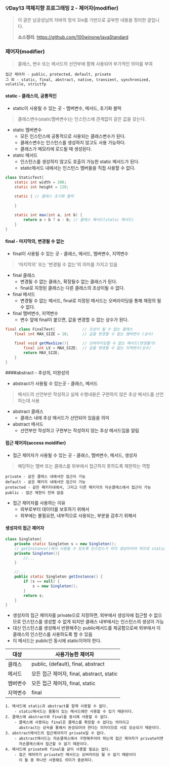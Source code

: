### 💡Day13 객체지향 프로그래밍 2 - 제어자(modifier)
> 이 글은 남궁성님의 자바의 정석 3/e를 기반으로 공부한 내용을 정리한 글입니다.
>
> **소스정리**: https://github.com/100winone/javaStandard

### 제어자(modifier)
> 클래스, 변수 또는 메서드의 선언부에 함께 사용되어 부가적인 의미를 부여

```
접근 제어자 - public, protected, default, private
그 외 - static, final, abstract, native, transient, synchronized, volatile, strictfp
```

#### static -  클래스의, 공통적인
- static이 사용될 수 있는 곳 - 멤버변수, 메서드, 초기화 블럭
> 클래스변수(static멤버변수)는 인스턴스에 관계없이 같은 값을 갖는다.

- static 멤버변수
    - 모든 인스턴스에 공통적으로 사용되는 클래스변수가 된다.
    - 클래스변수는 인스턴스를 생성하지 않고도 사용 가능하다.
    - 클래스가 메모리에 로드될 때 생성된다.
- static 메서드
  - 인스턴스를 생성하지 않고도 호출이 가능한 static 메서드가 된다.
  - static메서드 내에서는 인스턴스 멤버들을 직접 사용할 수 없다.

```java
class StaticTest{
    static int width = 200;
    static int height = 120;
    
    static { // 클래스 초기화 블럭
        
    }

    static int max(int a, int b) {
        return a > b ? a : b; // 클래스 메서드(static 메서드)
    }
}
```

#### final - 마지막의, 변경될 수 없는
- final이 사용될 수 있는 곳 - 클래스, 메서드, 멤버변수, 지역변수
> '마지막의' 또는 '변경될 수 없는'의 의미를 가지고 있음

- final 클래스 
  - 변경될 수 없는 클래스, 확장될수 없는 클래스가 된다.
  - final로 지정된 클래스는 다른 클래스의 조상이될 수 없다.
- final 메서드
  - 변경될 수 없는 메서드, final로 지정된 메서드는 오버라이딩을 통해 재정의 될 수 없다.
- final 멤버변수, 지역변수 
  - 변수 앞에 final이 붙으면, 값을 변경할 수 없는 상수가 된다.

```java
final class FinalTest{            // 조상이 될 수 없는 클래스 
    final int MAX_SIZE = 10;      // 값을 변경할 수 없는 멤버변수 (상수)
    
    final void getMaxSize(){      // 오버라이딩할 수 없는 메서드(변경불가)
        final int LV = MAX_SIZE;  // 값을 변경할 수 없는 지역변수(상수)
        return MAX_SIZE;
    }
}
```

####abstract - 추상의, 미완성의
- abstract가 사용될 수 있는곳 - 클래스, 메서드
> 메서드의 선언부만 작성하고 실제 수행내용은 구현하지 않은 추상 메서드를 선언하는데 사용

- abstract 클래스
  - 클래스 내에 추상 메서드가 선언되어 있음을 의미
- abstract 메서드
  - 선언부만 작성하고 구현부는 작성하지 않는 추상 메서드임을 알림

#### 접근 제어자(access moidifier)
- 접근 제어자가 사용될 수 있는 곳 - 클래스, 멤버변수, 메서드, 생성자
> 해당하는 멤버 또는 클래스를 외부에서 접근하지 못하도록 제한하는 역할

```
private - 같은 클래스 내에서만 접근이 가능
default - 같은 패키지 내에서만 접근이 가능
protected - 같은 패키지내에서, 그리고 다른 패키지의 자손클래스에서 접근이 가능 
public - 접근 제한이 전혀 없음
```

- 접근 제어자를 사용하는 이유
  - 외부로부터 데이터를 보호하기 위해서
  - 외부에는 불필요한, 내부적으로 사용되는, 부분을 감추기 위해서
  
#### 생성자의 접근 제어자
```java
class Singleton{
    private static Singleton s = new Singleton();
    // getInstance()에서 사용될 수 있도록 인스턴스가 미리 생성되어야 하므로 static 이여야함
    private Singleton(){
        //...   
    }

    //...
    public static Singleton getInstance() {
        if (s == null) {
            s = new Singleton();
        }
        return s;
    }
}
```
- 생성자의 접근 제어자를 private으로 지정하면, 외부에서 생성자에 접근할 수 없으므로 인스턴스를 생성할 수 없게 되지만 클래스 내부에서는 인스턴스의 생성이 가능
- 대신 인스턴스를 생성해서 반환해주는 public메서드를 제공함으로써 외부에서 이 클래스의 인스턴스를 사용하도록 할 수 있음
- 이 메서드는 public인 동시에 static이어야 한다.

대상|사용가능한 제어자|
|------|-------|
|클래스|public, (default), final, abstract|
|메서드|모든 접근 제어자, final, abstract, static|
|멤버변수|모든 접근 제어자, final, static|
|지역변수|final|

```
1. 메서드에 static과 abstract를 함께 사용할 수 없다.
    - static메서드는 몸통이 있는 메서드에만 사용할 수 있기 때문이다.
2. 클래스에 abstract와 final을 동시에 사용할 수 없다.
    - 클래스에 사용되는 final은 클래스를 확장할 수 없다는 의미이고 
      abstract는 상속을 통해서 완성되어야 한다는 의미이므로 서로 모순되기 때문이다.
3. abstract메서드의 접근제어자가 private일 수 없다. 
    - abstract메서드는 자손클래스에서 구현해주어야 하는데 접근 제어자가 private이면
      자손클래스에서 접근할 수 없기 때문이다.
4. 메서드에 private와 final을 같이 사용할 필요는 없다.
    - 접근 제어자가 private인 메서드는 오버라이딩 될 수 없기 때문이다
      이 둘 중 하나만 사용해도 의미가 충분하다.
```
